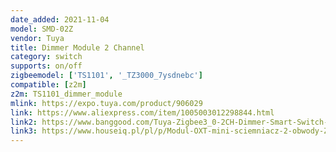 ```yaml
---
date_added: 2021-11-04
model: SMD-02Z
vendor: Tuya
title: Dimmer Module 2 Channel
category: switch
supports: on/off
zigbeemodel: ['TS1101', '_TZ3000_7ysdnebc']
compatible: [z2m]
z2m: TS1101_dimmer_module
mlink: https://expo.tuya.com/product/906029
link: https://www.aliexpress.com/item/1005003012298844.html
link2: https://www.banggood.com/Tuya-Zigbee3_0-2CH-Dimmer-Smart-Switch-Module-Controller-2-Way-Remote-Control-Smart-Light-Switch-Relay-Google-Assistant-Alexa-p-1870862.html
link3: https://www.houseiq.pl/pl/p/Modul-OXT-mini-sciemniacz-2-obwody-ZigBee-TUYA/1552
---
```


